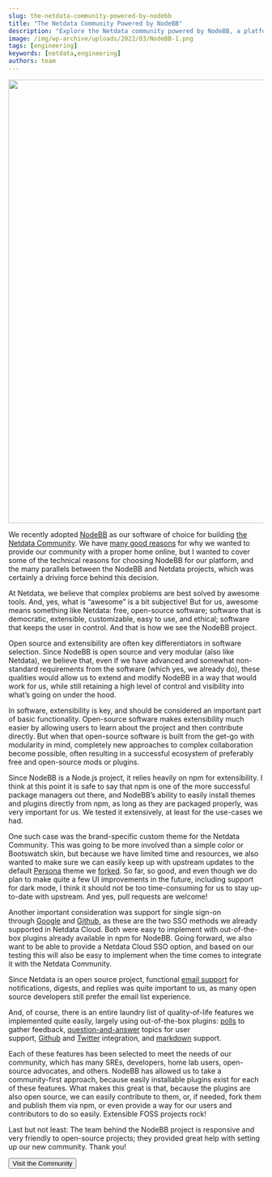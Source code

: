 ```yaml
---
slug: the-netdata-community-powered-by-nodebb
title: "The Netdata Community Powered by NodeBB"
description: "Explore the Netdata community powered by NodeBB, a platform that fosters collaboration and knowledge sharing among monitoring enthusiasts."
image: /img/wp-archive/uploads/2022/03/NodeBB-1.png
tags: [engineering]
keywords: [netdata,engineering]
authors: team
---
```


<!--truncate-->

<img class="alignnone size-large wp-image-16658" src="/img/wp-archive/uploads/2022/03/NodeBB-1-1200x877.png" alt="" width="1200" height="877" />

We recently adopted <a title="NodeBB" href="https://nodebb.org/" target="_blank" rel="noopener noreferrer">NodeBB</a> as our software of choice for building <a title="the Netdata Community" href="https://community.netdata.cloud/" target="_blank" rel="noopener noreferrer">the Netdata Community</a>. We have <a title="many good reasons" href="https://staging-www.netdata.cloud/blog/the-netdata-community/" target="_blank" rel="noopener noreferrer">many good reasons</a> for why we wanted to provide our community with a proper home online, but I wanted to cover some of the technical reasons for choosing NodeBB for our platform, and the many parallels between the NodeBB and Netdata projects, which was certainly a driving force behind this decision.

At Netdata, we believe that complex problems are best solved by awesome tools. And, yes, what is “awesome” is a bit subjective! But for us, awesome means something like Netdata: free, open-source software; software that is democratic, extensible, customizable, easy to use, and ethical; software that keeps the user in control. And that is how we see the NodeBB project.

Open source and extensibility are often key differentiators in software selection. Since NodeBB is open source and very modular (also like Netdata), we believe that, even if we have advanced and somewhat non-standard requirements from the software (which yes, we already do), these qualities would allow us to extend and modify NodeBB in a way that would work for us, while still retaining a high level of control and visibility into what’s going on under the hood.

In software, extensibility is key, and should be considered an important part of basic functionality. Open-source software makes extensibility much easier by allowing users to learn about the project and then contribute directly. But when that open-source software is built from the get-go with modularity in mind, completely new approaches to complex collaboration become possible, often resulting in a successful ecosystem of preferably free and open-source mods or plugins.

Since NodeBB is a Node.js project, it relies heavily on npm for extensibility. I think at this point it is safe to say that npm is one of the more successful package managers out there, and NodeBB’s ability to easily install themes and plugins directly from npm, as long as they are packaged properly, was very important for us. We tested it extensively, at least for the use-cases we had.

One such case was the brand-specific custom theme for the Netdata Community. This was going to be more involved than a simple color or Bootswatch skin, but because we have limited time and resources, we also wanted to make sure we can easily keep up with upstream updates to the default <a title="Persona" href="https://github.com/NodeBB/nodebb-theme-persona" target="_blank" rel="noopener noreferrer">Persona</a> theme we <a title="forked" href="https://github.com/netdata/nodebb-theme-persona-netdata" target="_blank" rel="noopener noreferrer">forked</a>. So far, so good, and even though we do plan to make quite a few UI improvements in the future, including support for dark mode, I think it should not be too time-consuming for us to stay up-to-date with upstream. And yes, pull requests are welcome!

Another important consideration was support for single sign-on through <a title="Google" href="https://github.com/julianlam/nodebb-plugin-sso-google" target="_blank" rel="noopener noreferrer">Google</a> and <a title="Github" href="https://github.com/julianlam/nodebb-plugin-sso-github" target="_blank" rel="noopener noreferrer">Github</a>, as these are the two SSO methods we already supported in Netdata Cloud. Both were easy to implement with out-of-the-box plugins already available in npm for NodeBB. Going forward, we also want to be able to provide a Netdata Cloud SSO option, and based on our testing this will also be easy to implement when the time comes to integrate it with the Netdata Community.

Since Netdata is an open source project, functional <a title="email support" href="https://github.com/julianlam/nodebb-plugin-emailer-sendgrid" target="_blank" rel="noopener noreferrer">email support</a> for notifications, digests, and replies was quite important to us, as many open source developers still prefer the email list experience.

And, of course, there is an entire laundry list of quality-of-life features we implemented quite easily, largely using out-of-the-box plugins: <a title="polls" href="https://github.com/NodeBB/nodebb-plugin-poll" target="_blank" rel="noopener noreferrer">polls</a> to gather feedback, <a title="question-and-answer" href="https://github.com/NodeBB/nodebb-plugin-question-and-answer" target="_blank" rel="noopener noreferrer">question-and-answer</a> topics for user support, <a title="Github" href="https://github.com/julianlam/nodebb-plugin-github-embed" target="_blank" rel="noopener noreferrer">Github</a> and <a title="Twitter" href="https://github.com/NodeBB-Community/nodebb-plugin-twitter" target="_blank" rel="noopener noreferrer">Twitter</a> integration, and <a title="markdown" href="https://github.com/julianlam/nodebb-plugin-markdown" target="_blank" rel="noopener noreferrer">markdown</a> support.

Each of these features has been selected to meet the needs of our community, which has many SREs, developers, home lab users, open-source advocates, and others. NodeBB has allowed us to take a community-first approach, because easily installable plugins exist for each of these features. What makes this great is that, because the plugins are also open source, we can easily contribute to them, or, if needed, fork them and publish them via npm, or even provide a way for our users and contributors to do so easily. Extensible FOSS projects rock!

Last but not least: The team behind the NodeBB project is responsive and very friendly to open-source projects; they provided great help with setting up our new community. Thank you!

<a href="https://community.netdata.cloud/" target="_blank" rel="noopener"><button>Visit the Community</button></a>